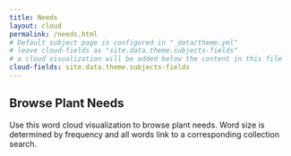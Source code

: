```yaml
---
title: Needs
layout: cloud
permalink: /needs.html
# Default subject page is configured in "_data/theme.yml"
# leave cloud-fields as "site.data.theme.subjects-fields"
# a cloud visualization will be added below the content in this file
cloud-fields: site.data.theme.subjects-fields
---
```


## Browse Plant Needs

Use this word cloud visualization to browse plant needs.
Word size is determined by frequency and all words link to a corresponding collection search.
